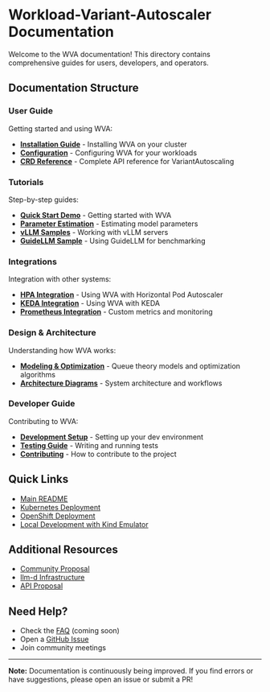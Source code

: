 # Workload-Variant-Autoscaler Documentation

Welcome to the WVA documentation! This directory contains comprehensive guides for users, developers, and operators.

## Documentation Structure

### User Guide

Getting started and using WVA:

- **[Installation Guide](user-guide/installation.md)** - Installing WVA on your cluster
- **[Configuration](user-guide/configuration.md)** - Configuring WVA for your workloads
- **[CRD Reference](user-guide/crd-reference.md)** - Complete API reference for VariantAutoscaling

### Tutorials

Step-by-step guides:

- **[Quick Start Demo](tutorials/demo.md)** - Getting started with WVA
- **[Parameter Estimation](tutorials/parameter-estimation.md)** - Estimating model parameters
- **[vLLM Samples](tutorials/vllm-samples.md)** - Working with vLLM servers
- **[GuideLLM Sample](tutorials/guidellm-sample.md)** - Using GuideLLM for benchmarking

### Integrations

Integration with other systems:

- **[HPA Integration](integrations/hpa-integration.md)** - Using WVA with Horizontal Pod Autoscaler
- **[KEDA Integration](integrations/keda-integration.md)** - Using WVA with KEDA
- **[Prometheus Integration](integrations/prometheus.md)** - Custom metrics and monitoring

### Design & Architecture

Understanding how WVA works:

- **[Modeling & Optimization](design/modeling-optimization.md)** - Queue theory models and optimization algorithms
- **[Architecture Diagrams](design/diagrams/)** - System architecture and workflows

### Developer Guide

Contributing to WVA:

- **[Development Setup](developer-guide/development.md)** - Setting up your dev environment
- **[Testing Guide](developer-guide/testing.md)** - Writing and running tests
- **[Contributing](../CONTRIBUTING.md)** - How to contribute to the project

## Quick Links

- [Main README](../README.md)
- [Kubernetes Deployment](../deploy/kubernetes/README.md)
- [OpenShift Deployment](../deploy/openshift/README.md)
- [Local Development with Kind Emulator](../deploy/kind-emulator/README.md)

## Additional Resources

- [Community Proposal](https://docs.google.com/document/d/1n6SAhloQaoSyF2k3EveIOerT-f97HuWXTLFm07xcvqk/edit)
- [llm-d Infrastructure](https://github.com/llm-d-incubation/llm-d-infra)
- [API Proposal](https://docs.google.com/document/d/1j2KRAT68_FYxq1iVzG0xVL-DHQhGVUZBqiM22Hd_0hc/edit)

## Need Help?

- Check the [FAQ](user-guide/faq.md) (coming soon)
- Open a [GitHub Issue](https://github.com/llm-d-incubation/workload-variant-autoscaler/issues)
- Join community meetings

---

**Note:** Documentation is continuously being improved. If you find errors or have suggestions, please open an issue or submit a PR!

